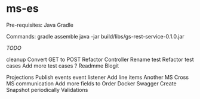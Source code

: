 # ms-es

Pre-requisites:
Java
Gradle


Commands:
gradle assemble
java -jar build/libs/gs-rest-service-0.1.0.jar

*TODO*

cleanup
	Convert GET to POST
	Refactor Controller
	Rename test
	Refactor test cases
	Add more test cases ?
	Readmme
Blogit	

Projections
	Publish events
	event listener
Add line items
Another MS
Cross MS communication
Add more fields to Order
Docker
Swagger
Create Snapshot periodically
Validations
